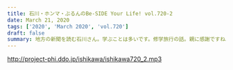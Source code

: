 ```yaml
---
title: 石川・ホンマ・ぶるんのBe-SIDE Your Life! vol.720-2
date: March 21, 2020
tags: ['2020', 'March 2020', 'vol.720']
draft: false
summary: 地方の新聞を読む石川さん。学ぶことは多いです。修学旅行の話。親に感謝ですね。。。
---
```


http://project-phi.ddo.jp/ishikawa/ishikawa720_2.mp3